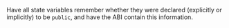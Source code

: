 Have all state variables remember whether they were declared (explicitly or
implicitly) to be `public`, and have the ABI contain this information.

